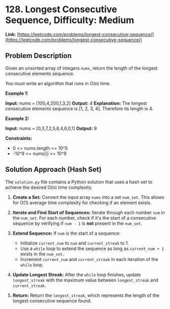 # 128. Longest Consecutive Sequence, Difficulty: Medium

**Link:** [https://leetcode.com/problems/longest-consecutive-sequence/](https://leetcode.com/problems/longest-consecutive-sequence/)

## Problem Description

Given an unsorted array of integers `nums`, return the length of the longest consecutive elements sequence.

You must write an algorithm that runs in O(n) time.

**Example 1:**

**Input:** nums = \[100,4,200,1,3,2]
**Output:** 4
**Explanation:** The longest consecutive elements sequence is \[1, 2, 3, 4]. Therefore its length is 4.

**Example 2:**

**Input:** nums = \[0,3,7,2,5,8,4,6,0,1]
**Output:** 9

**Constraints:**

* 0 <= nums.length <= 10^5
* -10^9 <= nums\[i] <= 10^9

## Solution Approach (Hash Set)

The `solution.py` file contains a Python solution that uses a hash set to achieve the desired O(n) time complexity.

1. **Create a Set:** Convert the input array `nums` into a set `num_set`. This allows for O(1) average time complexity for checking if an element exists.

2. **Iterate and Find Start of Sequences:** Iterate through each number `num` in the `num_set`. For each number, check if it's the start of a consecutive sequence by verifying if `num - 1` is **not** present in the `num_set`.

3. **Extend Sequence:** If `num` is the start of a sequence:
    * Initialize `current_num` to `num` and `current_streak` to 1.
    * Use a `while` loop to extend the sequence as long as `current_num + 1` exists in the `num_set`.
    * Increment `current_num` and `current_streak` in each iteration of the `while` loop.

4. **Update Longest Streak:** After the `while` loop finishes, update `longest_streak` with the maximum value between `longest_streak` and `current_streak`.

5. **Return:** Return the `longest_streak`, which represents the length of the longest consecutive sequence found.
